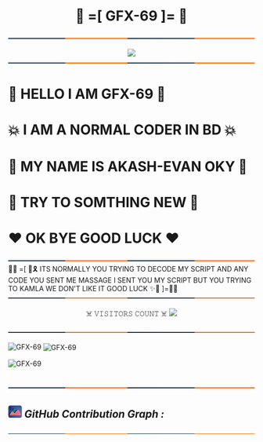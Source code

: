 <h1 align="center"> 💎 =[ GFX-69 ]= 💎</h1>
<img align="center" alt="line" src="https://github.com/DalpatRathore/dalpatrathore/blob/main/assets/images/line-1.svg">
<p align="center"><img src="https://img.shields.io/badge/I'%20am BANGLADESHI- PROGRAMMER-green?colorA=%23ff0000&colorB=%23017e40&style=flat-square">
<img align="center" alt="line" src="https://github.com/DalpatRathore/dalpatrathore/blob/main/assets/images/line-1.svg">

# 👋 HELLO I AM GFX-69 🤚
# 💥 I AM A NORMAL CODER IN BD 💥
# 💎 MY NAME IS AKASH-EVAN OKY 💎
# 👑 TRY TO SOMTHING NEW 👑
# ❤️ OK BYE GOOD LUCK ❤️
<img align="center" alt="line" src="https://github.com/DalpatRathore/dalpatrathore/blob/main/assets/images/line-1.svg">
📸🌺 =[ 🧨🎗️ ITS NORMALLY YOU TRYING TO DECODE MY SCRIPT 
AND ANY CODE YOU SENT ME MASSAGE I SENT YOU MY 
SCRIPT BUT YOU TRYING TO KAMLA WE DON'T LIKE IT
 GOOD LUCK ✨🎊 ]=🌺📸

<img align="center" alt="line" src="https://github.com/DalpatRathore/dalpatrathore/blob/main/assets/images/line-1.svg">
</p>
<p align="center"> 
☠️ 𝚅𝙸𝚂𝙸𝚃𝙾𝚁𝚂 𝙲𝙾𝚄𝙽𝚃 ☠️
 <img src="https://profile-counter.glitch.me/GFX-69/count.svg" />
</p>
<img align="center" alt="line" src="https://github.com/DalpatRathore/dalpatrathore/blob/main/assets/images/line-1.svg">
<p><img align="left" src="https://github-readme-stats.vercel.app/api/top-langs?username=GFX-69&show_icons=true&locale=en&layout=compact" alt="GFX-69" /></p>

<p>&nbsp;<img align="center" src="https://github-readme-stats.vercel.app/api?username=GFX-69&show_icons=true&locale=en" alt="GFX-69" /></p>

<p><img align="center" src="https://github-readme-streak-stats.herokuapp.com/?user=GFX-69&" alt="GFX-69" /></p>
    
  </tr>
</table>
<br>
<img align="center" alt="line" src="https://github.com/DalpatRathore/dalpatrathore/blob/main/assets/images/line-1.svg">
<h2><img width="28" src="https://github.com/DalpatRathore/dalpatrathore/blob/main/assets/icons/icon-graph.png" /><i> GitHub Contribution Graph :</i></h2>
<img align="center" alt="line" src="https://github.com/DalpatRathore/dalpatrathore/blob/main/assets/images/line-1.svg">
